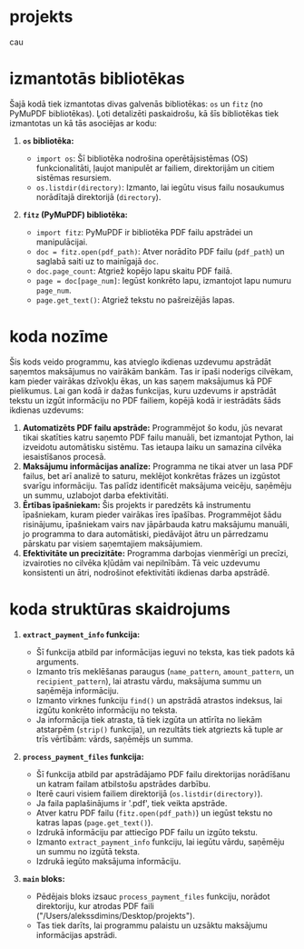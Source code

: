 # projekts

cau

# izmantotās bibliotēkas

Šajā kodā tiek izmantotas divas galvenās bibliotēkas: `os` un `fitz` (no PyMuPDF bibliotēkas). Ļoti detalizēti paskaidrošu, kā šīs bibliotēkas tiek izmantotas un kā tās asociējas ar kodu:

1. **`os` bibliotēka:**
   - `import os`: Šī bibliotēka nodrošina operētājsistēmas (OS) funkcionalitāti, ļaujot manipulēt ar failiem, direktorijām un citiem sistēmas resursiem.
   - `os.listdir(directory)`: Izmanto, lai iegūtu visus failu nosaukumus norādītajā direktorijā (`directory`).

2. **`fitz` (PyMuPDF) bibliotēka:**
   - `import fitz`: PyMuPDF ir bibliotēka PDF failu apstrādei un manipulācijai.
   - `doc = fitz.open(pdf_path)`: Atver norādīto PDF failu (`pdf_path`) un saglabā saiti uz to mainīgajā `doc`.
   - `doc.page_count`: Atgriež kopējo lapu skaitu PDF failā.
   - `page = doc[page_num]`: Iegūst konkrēto lapu, izmantojot lapu numuru `page_num`.
   - `page.get_text()`: Atgriež tekstu no pašreizējās lapas.

#  koda nozīme

Šis kods veido programmu, kas atvieglo ikdienas uzdevumu apstrādāt saņemtos maksājumus no vairākām bankām. Tas ir īpaši noderīgs cilvēkam, kam pieder vairākas dzīvokļu ēkas, un kas saņem maksājumus kā PDF pielikumus. Lai gan kodā ir dažas funkcijas, kuru uzdevums ir apstrādāt tekstu un izgūt informāciju no PDF failiem, kopējā kodā ir iestrādāts šāds ikdienas uzdevums:

1. **Automatizēts PDF failu apstrāde:** Programmējot šo kodu, jūs nevarat tikai skatīties katru saņemto PDF failu manuāli, bet izmantojat Python, lai izveidotu automātisku sistēmu. Tas ietaupa laiku un samazina cilvēka iesaistīšanos procesā.
2. **Maksājumu informācijas analīze:** Programma ne tikai atver un lasa PDF failus, bet arī analizē to saturu, meklējot konkrētas frāzes un izgūstot svarīgu informāciju. Tas palīdz identificēt maksājuma veicēju, saņēmēju un summu, uzlabojot darba efektivitāti.
3. **Ērtības īpašniekam:** Šis projekts ir paredzēts kā instrumentu īpašniekam, kuram pieder vairākas īres īpašības. Programmējot šādu risinājumu, īpašniekam vairs nav jāpārbauda katru maksājumu manuāli, jo programma to dara automātiski, piedāvājot ātru un pārredzamu pārskatu par visiem saņemtajiem maksājumiem.
4. **Efektivitāte un precizitāte:** Programma darbojas vienmērīgi un precīzi, izvairoties no cilvēka kļūdām vai nepilnībām. Tā veic uzdevumu konsistenti un ātri, nodrošinot efektivitāti ikdienas darba apstrādē.

#  koda struktūras skaidrojums


1. **`extract_payment_info` funkcija:**
   - Šī funkcija atbild par informācijas ieguvi no teksta, kas tiek padots kā arguments.
   - Izmanto trīs meklēšanas paraugus (`name_pattern`, `amount_pattern`, un `recipient_pattern`), lai atrastu vārdu, maksājuma summu un saņēmēja informāciju.
   - Izmanto virknes funkciju `find()` un apstrādā atrastos indeksus, lai izgūtu konkrēto informāciju no teksta.
   - Ja informācija tiek atrasta, tā tiek izgūta un attīrīta no liekām atstarpēm (`strip()` funkcija), un rezultāts tiek atgriezts kā tuple ar trīs vērtībām: vārds, saņēmējs un summa.

2. **`process_payment_files` funkcija:**
   - Šī funkcija atbild par apstrādājamo PDF failu direktorijas norādīšanu un katram failam atbilstošu apstrādes darbību.
   - Iterē cauri visiem failiem direktorijā (`os.listdir(directory)`).
   - Ja faila paplašinājums ir '.pdf', tiek veikta apstrāde.
   - Atver katru PDF failu (`fitz.open(pdf_path)`) un iegūst tekstu no katras lapas (`page.get_text()`).
   - Izdrukā informāciju par attiecīgo PDF failu un izgūto tekstu.
   - Izmanto `extract_payment_info` funkciju, lai iegūtu vārdu, saņēmēju un summu no izgūtā teksta.
   - Izdrukā iegūto maksājuma informāciju.

3. **`main` bloks:**
   - Pēdējais bloks izsauc `process_payment_files` funkciju, norādot direktoriju, kur atrodas PDF faili ("/Users/alekssdimins/Desktop/projekts").
   - Tas tiek darīts, lai programmu palaistu un uzsāktu maksājumu informācijas apstrādi.


